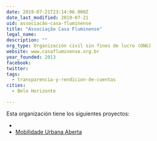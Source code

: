 ```yaml
---
date: 2019-07-21T23:14:06.000Z
date_last_modified: 2019-07-21
uid: associacão-casa-fluminense
title: "Associação Casa Fluminense"
legal_name: 
description: ""
org_type: Organización civil sin fines de lucro (ONG)
website: www.casafluminense.org.br
year_founded: 2013
facebook: 
twitter: 
tags:
  - transparencia-y-rendicion-de-cuentas
cities: 
  - Belo Horizonte

---
```


Esta organización tiene los siguientes proyectos:

- [](/i/mobilidade-urbana-aberta.html)
- [Mobilidade Urbana Aberta](/i/mobilidade-urbana-aberta.html)
